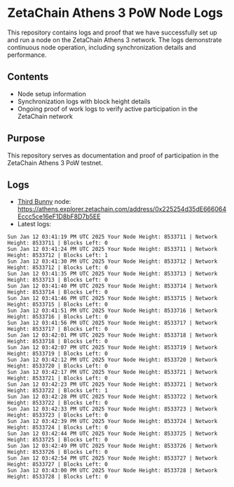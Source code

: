 # ZetaChain Athens 3 PoW Node Logs
This repository contains logs and proof that we have successfully set up and run a node on the ZetaChain Athens 3 network. The logs demonstrate continuous node operation, including synchronization details and performance.

## Contents
- Node setup information
- Synchronization logs with block height details
- Ongoing proof of work logs to verify active participation in the ZetaChain network

## Purpose
This repository serves as documentation and proof of participation in the ZetaChain Athens 3 PoW testnet.

## Logs

- [Third Bunny](https://thirdbunny.xyz/) node: https://athens.explorer.zetachain.com/address/0x225254d35dE666064Eccc5ce16eF1D8bF8D7b5EE
- Latest logs:
```
Sun Jan 12 03:41:19 PM UTC 2025 Your Node Height: 8533711 | Network Height: 8533711 | Blocks Left: 0
Sun Jan 12 03:41:24 PM UTC 2025 Your Node Height: 8533711 | Network Height: 8533712 | Blocks Left: 1
Sun Jan 12 03:41:30 PM UTC 2025 Your Node Height: 8533712 | Network Height: 8533712 | Blocks Left: 0
Sun Jan 12 03:41:35 PM UTC 2025 Your Node Height: 8533713 | Network Height: 8533713 | Blocks Left: 0
Sun Jan 12 03:41:40 PM UTC 2025 Your Node Height: 8533714 | Network Height: 8533714 | Blocks Left: 0
Sun Jan 12 03:41:46 PM UTC 2025 Your Node Height: 8533715 | Network Height: 8533715 | Blocks Left: 0
Sun Jan 12 03:41:51 PM UTC 2025 Your Node Height: 8533716 | Network Height: 8533716 | Blocks Left: 0
Sun Jan 12 03:41:56 PM UTC 2025 Your Node Height: 8533717 | Network Height: 8533717 | Blocks Left: 0
Sun Jan 12 03:42:01 PM UTC 2025 Your Node Height: 8533718 | Network Height: 8533718 | Blocks Left: 0
Sun Jan 12 03:42:07 PM UTC 2025 Your Node Height: 8533719 | Network Height: 8533719 | Blocks Left: 0
Sun Jan 12 03:42:12 PM UTC 2025 Your Node Height: 8533720 | Network Height: 8533720 | Blocks Left: 0
Sun Jan 12 03:42:17 PM UTC 2025 Your Node Height: 8533721 | Network Height: 8533721 | Blocks Left: 0
Sun Jan 12 03:42:23 PM UTC 2025 Your Node Height: 8533721 | Network Height: 8533722 | Blocks Left: 1
Sun Jan 12 03:42:28 PM UTC 2025 Your Node Height: 8533722 | Network Height: 8533722 | Blocks Left: 0
Sun Jan 12 03:42:33 PM UTC 2025 Your Node Height: 8533723 | Network Height: 8533723 | Blocks Left: 0
Sun Jan 12 03:42:39 PM UTC 2025 Your Node Height: 8533724 | Network Height: 8533724 | Blocks Left: 0
Sun Jan 12 03:42:44 PM UTC 2025 Your Node Height: 8533725 | Network Height: 8533725 | Blocks Left: 0
Sun Jan 12 03:42:49 PM UTC 2025 Your Node Height: 8533726 | Network Height: 8533726 | Blocks Left: 0
Sun Jan 12 03:42:54 PM UTC 2025 Your Node Height: 8533727 | Network Height: 8533727 | Blocks Left: 0
Sun Jan 12 03:43:00 PM UTC 2025 Your Node Height: 8533728 | Network Height: 8533728 | Blocks Left: 0
```
